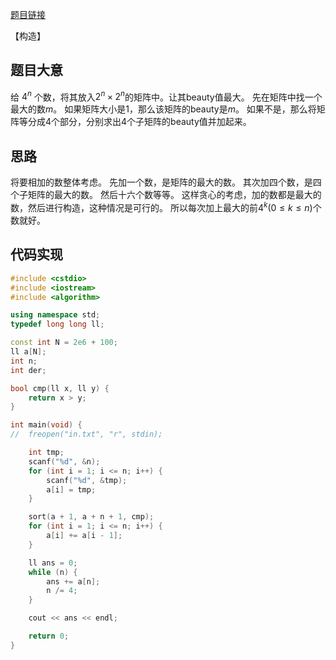 [题目链接](http://codeforces.com/contest/313/problem/C)

【构造】


## 题目大意
给 $4^n$ 个数，将其放入$2^n \times 2^n$的矩阵中。让其beauty值最大。
先在矩阵中找一个最大的数$m$。
如果矩阵大小是$1$，那么该矩阵的beauty是$m$。
如果不是，那么将矩阵等分成$4$个部分，分别求出$4$个子矩阵的beauty值并加起来。

## 思路
将要相加的数整体考虑。
先加一个数，是矩阵的最大的数。
其次加四个数，是四个子矩阵的最大的数。
然后十六个数等等。
这样贪心的考虑，加的数都是最大的数，然后进行构造，这种情况是可行的。
所以每次加上最大的前$4^k(0 \leq k \leq n)$个数就好。

## 代码实现
```cpp
#include <cstdio>
#include <iostream>
#include <algorithm>

using namespace std;
typedef long long ll;

const int N = 2e6 + 100;
ll a[N];
int n;
int der;

bool cmp(ll x, ll y) {
	return x > y;
}

int main(void) {
//	freopen("in.txt", "r", stdin);

	int tmp;
	scanf("%d", &n);
	for (int i = 1; i <= n; i++) {
		scanf("%d", &tmp);
		a[i] = tmp;
	}

	sort(a + 1, a + n + 1, cmp);
	for (int i = 1; i <= n; i++) {
		a[i] += a[i - 1];
	}

	ll ans = 0;
	while (n) {
		ans += a[n];
		n /= 4;
	}

	cout << ans << endl;

	return 0;
}
```
